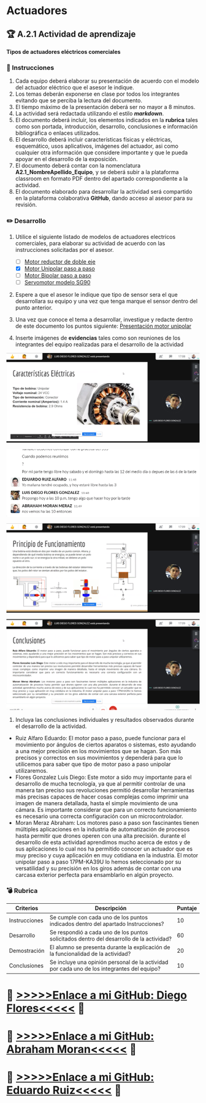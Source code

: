 # Actuadores

## :trophy: A.2.1 Actividad de aprendizaje

**Tipos de actuadores eléctricos comerciales**

### :blue_book: Instrucciones

1. Cada equipo deberá elaborar su presentación de acuerdo con el modelo del actuador eléctrico que el asesor le indique.
2. Los temas deberán exponerse en clase por todos los integrantes evitando que se perciba la lectura del documento.
3. El tiempo máximo de la presentación deberá ser no mayor a 8 minutos.
4. La actividad será redactada utilizando el estilo **_markdown_**.
5. El documento deberá incluir, los elementos indicados en la **rubrica** tales como son portada, introducción, desarrollo, conclusiones e información bibliográfica o enlaces utilizados.
6. El desarrollo deberá incluir características físicas y eléctricas, esquemático, usos aplicativos, imágenes del actuador, asi como cualquier otra información que considere importante y que le pueda apoyar en el desarrollo de la exposición.
7. El documento deberá contar con la nomenclatura **A2.1_NombreApellido_Equipo**, y se deberá subir a la plataforma classroom en formato PDF dentro del apartado correspondiente a la actividad.
8. El documento elaborado para desarrollar la actividad será compartido en la plataforma colaborativa **GitHub**, dando acceso al asesor para su revisión.

### :pencil2: Desarrollo

1. Utilice el siguiente listado de modelos de actuadores electricos comerciales, para elaborar su actividad de acuerdo con las instrucciones solicitadas por el asesor.

   - [ ] [Motor reductor de doble eje](https://articulo.mercadolibre.com.mx/MLM-651722486-motor-reductor-de-doble-eje-recto-3-vcc-mot-120-_JM?quantity=1#position=3&type=item&tracking_id=36396cb4-7b75-41a3-97e3-a0c6af6709c3)
   - [x] [Motor Unipolar paso a paso](https://articulo.mercadolibre.com.mx/MLM-587352935-motor-a-pasos-pm55l-048-unipolar-75-por-paso-con-cables-_JM?quantity=1#position=3&type=item&tracking_id=1a7ba1b9-b483-4d15-889f-2b970c4779c2)
   - [ ] [Motor Bipolar paso a paso](https://articulo.mercadolibre.com.mx/MLM-783827003-motores-a-pasos-nema-23-bipolar-13kg-minebea-japones-arduino-_JM?quantity=1#position=2&type=item&tracking_id=f05c36d1-e3e0-4d19-b76e-8bbd132124fd)
   - [ ] [Servomotor modelo SG90](https://articulo.mercadolibre.com.mx/MLM-618694358-micro-servomotor-sg90-robotica-arduino-16-kg-servo-motor-_JM?quantity=1&variation=23651072471#position=1&type=item&tracking_id=4b156b79-3721-4fc1-9ef0-4f378d92e1ef)

2. Espere a que el asesor le indique que tipo de sensor sera el que desarrollara su equipo y una vez que tenga marque el sensor dentro del punto anterior.
3. Una vez que conoce el tema a desarrollar, investigue y redacte dentro de este documento los puntos siguiente:
[Presentación motor unipolar](../docs/Motor%20Unipolar%20Paso%20A%20Paso%2017PM-KA39U.pdf)
4. Inserte imágenes de **evidencias** tales como son reuniones de los integrantes del equipo realizadas para el desarrollo de la actividad

<p align="center">
    <img alt="imagen 1" src="../img/expo2_evidencia_1.png" >
</p>
<p align="center">
    <img alt="imagen 3" src="../img/expo2_evidencia_2.png">
</p>
<p align="center">
    <img alt="imagen 3" src="../img/expo2_evidencia_3.png" >
</p>
<p align="center">
    <img alt="imagen 4" src="../img/expo2_evidencia_4.png" >
</p>

1. Incluya las conclusiones individuales y resultados observados durante el desarrollo de la actividad.

- Ruiz Alfaro Eduardo: El motor paso a paso, puede funcionar para el movimiento por ángulos de ciertos aparatos o sistemas, esto ayudando a una mejor precisión en los movimientos que se hagan. Son más precisos y correctos en sus movimientos y dependerá para que lo utilicemos para saber que tipo de motor paso a paso unipolar utilizaremos.
- Flores Gonzalez Luis Diego: Este motor a sido muy importante para el desarrollo de mucha tecnología, ya que al permitir controlar de una manera tan preciso sus revoluciones permitió desarrollar herramientas más precisas capaces de hacer cosas complejas como imprimir una imagen de manera detallada, hasta el simple movimiento de una cámara. Es importante considerar que para un correcto funcionamiento es necesario una correcta configuración con un microcontrolador.
- Moran Meraz Abraham: Los motores paso a paso son fascinantes tienen múltiples aplicaciones en la industria de automatización de procesos hasta permitir que drones operen con una alta precisión. durante el desarrollo de esta actividad aprendimos mucho acerca de estos y de sus aplicaciones lo cual nos ha permitido conocer un actuador que es muy preciso y cuya aplicación en muy cotidiana en la industria. El motor unipolar paso a paso 17PM-KA39U lo hemos seleccionado por su versatilidad y su precisión en los giros además de contar con una carcasa exterior perfecta para ensamblarlo en algún proyecto.

### :bomb: Rubrica

| Criterios     | Descripción                                                                                 | Puntaje |
| ------------- | ------------------------------------------------------------------------------------------- | ------- |
| Instrucciones | Se cumple con cada uno de los puntos indicados dentro del apartado Instrucciones?           | 10      |  | 5 |
| Desarrollo    | Se respondió a cada uno de los puntos solicitados dentro del desarrollo de la actividad?    | 60      |
| Demostración  | El alumno se presenta durante la explicación de la funcionalidad de la actividad?           | 20      |
| Conclusiones  | Se incluye una opinión personal de la actividad por cada uno de los integrantes del equipo? | 10      |

# :open_file_folder: [>>>>>Enlace a mi GitHub: Diego Flores<<<<<](https://github.com/Diego-FloresG/Sistemas_Programables_Practicas) :open_file_folder:

# :open_file_folder: [>>>>>Enlace a mi GitHub: Abraham Moran<<<<<](https://github.com/AbrahamMoranMeraz/Sistemas_Prog) :open_file_folder:

# :open_file_folder: [>>>>>Enlace a mi GitHub: Eduardo Ruiz<<<<<](https://github.com/EduardoRuiz2099/Sistemas-Programables) :open_file_folder:
